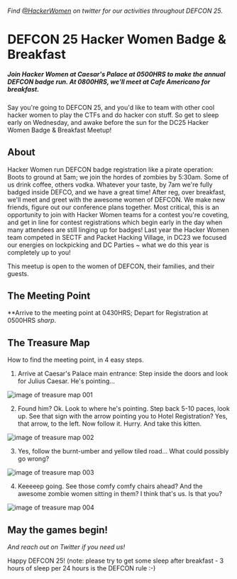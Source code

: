 ###### Find [@HackerWomen](https://twitter.com/hackerwomen) on twitter for our activities throughout DEFCON 25.
# DEFCON 25 Hacker Women Badge &amp; Breakfast
##### *Join Hacker Women at Caesar's Palace at 0500HRS to make the annual DEFCON badge run.  At 0800HRS, we'll meet at Cafe Americano for breakfast.*

Say you're going to DEFCON 25, and you'd like to team with other cool hacker women to play the CTFs and do hacker con stuff. So get to sleep early on Wednesday, and awake before the sun for the DC25 Hacker Women Badge & Breakfast Meetup!

## About

Hacker Women run DEFCON badge registration like a pirate operation: Boots to ground at 5am; we join the hordes of zombies by 5:30am. Some of us drink coffee, others vodka. Whatever your taste, by 7am we're fully badged inside DEFCO, and we have a great time! After reg, over breakfast, we'll meet and greet with the awesome women of DEFCON. We make new friends, figure out our conference plans together.  Most critical, this is an opportunity to join with Hacker Women teams for a contest you're coveting, and get in line for contest registrations which begin early in the day when many attendees are still linging up for badges!  Last year the Hacker Women team competed in SECTF and Packet Hacking Village, in DC23 we focused our energies on lockpicking and DC Parties ~ what we do this year is completely up to you!

This meetup is open to the women of DEFCON, their families, and their guests.

## The Meeting Point
**Arrive to the meeting point at 0430HRS; Depart for Registration at 0500HRS *sharp*.

## The Treasure Map

How to find the meeting point, in 4 easy steps.

1. Arrive at Caesar's Palace main entrance: Step inside the doors and look for Julius Caesar. He's pointing...

![image of treasure map 001](https://github.com/hackerwomen/dc25badge/blob/master/map-001.jpeg)

2. Found him? Ok. Look to where he's pointing. Step back 5-10 paces, look up. See that sign with the arrow pointing you to Hotel Registration? Yes, that arrow, to the left. Now follow it. Hurry. And take this kitten.

![image of treasure map 002](https://github.com/hackerwomen/dc25badge/blob/master/map-002.jpeg)

3. Yes, follow the burnt-umber and yellow tiled road... What could possibly go wrong?

![image of treasure map 003](https://github.com/hackerwomen/dc25badge/blob/master/map-003.jpeg)

4. Keeeeep going. See those comfy comfy chairs ahead? And the awesome zombie women sitting in them? I think that's us. Is that you?

![image of treasure map 004](https://github.com/hackerwomen/dc25badge/blob/master/map-004.jpeg)

## May the games begin!
*And reach out on Twitter if you need us!*

Happy DEFCON 25! (note: please try to get some sleep after breakfast - 3 hours of sleep per 24 hours is the DEFCON rule :-)

